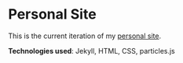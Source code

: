 # Personal Site

This is the current iteration of my [personal site](http://christiancito.com/).

**Technologies used**: Jekyll, HTML, CSS, particles.js
